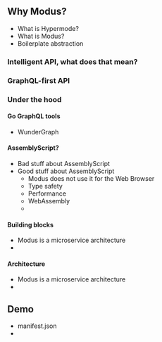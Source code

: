 ## Why Modus?

- What is Hypermode?
- What is Modus?
- Boilerplate abstraction

### Intelligent API, what does that mean?

### GraphQL-first API

### Under the hood

#### Go GraphQL tools

- WunderGraph

#### AssemblyScript?

- Bad stuff about AssemblyScript
- Good stuff about AssemblyScript
  - Modus does not use it for the Web Browser
  - Type safety
  - Performance
  - WebAssembly
  -

#### Building blocks

- Modus is a microservice architecture
-

#### Architecture

- Modus is a microservice architecture
-

## Demo

- manifest.json
-
